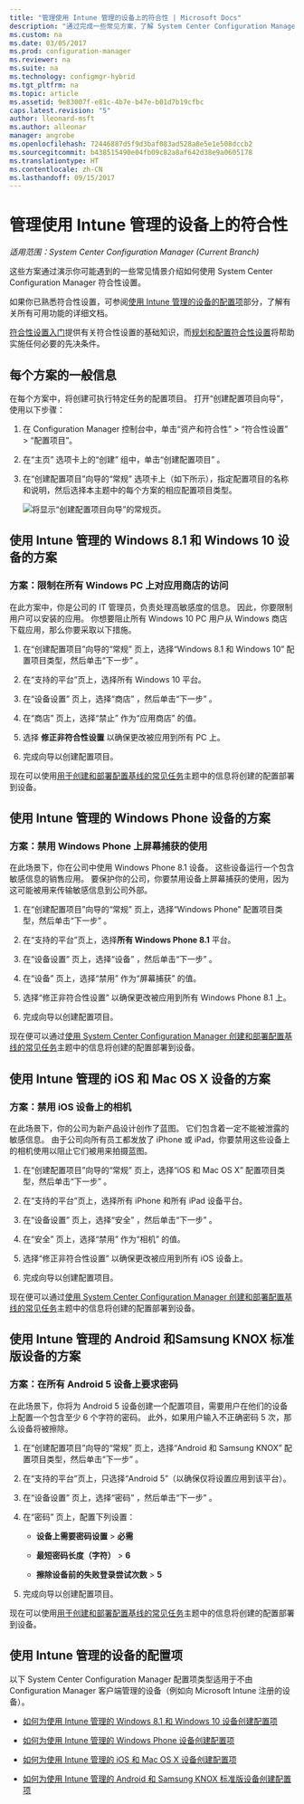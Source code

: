 ```yaml
---
title: "管理使用 Intune 管理的设备上的符合性 | Microsoft Docs"
description: "通过完成一些常见方案，了解 System Center Configuration Manager 符合性设置。"
ms.custom: na
ms.date: 03/05/2017
ms.prod: configuration-manager
ms.reviewer: na
ms.suite: na
ms.technology: configmgr-hybrid
ms.tgt_pltfrm: na
ms.topic: article
ms.assetid: 9e83007f-e81c-4b7e-b47e-b01d7b19cfbc
caps.latest.revision: "5"
author: lleonard-msft
ms.author: alleonar
manager: angrobe
ms.openlocfilehash: 72446887d5f9d3baf083ad528a8e5e1e508dccb2
ms.sourcegitcommit: b438515490e04fb09c82a8af642d38e9a0605178
ms.translationtype: HT
ms.contentlocale: zh-CN
ms.lasthandoff: 09/15/2017
---
```

# <a name="managing-compliance-on-devices-managed-with-intune"></a>管理使用 Intune 管理的设备上的符合性

*适用范围：System Center Configuration Manager (Current Branch)*

这些方案通过演示你可能遇到的一些常见情景介绍如何使用 System Center Configuration Manager 符合性设置。  

 如果你已熟悉符合性设置，可参阅[使用 Intune 管理的设备的配置项](#configuration-items-for-devices-managed-with-intune)部分，了解有关所有可用功能的详细文档。  

 [符合性设置入门](../../compliance/get-started/get-started-with-compliance-settings.md)提供有关符合性设置的基础知识，而[规划和配置符合性设置](../../compliance/plan-design/plan-for-and-configure-compliance-settings.md)将帮助实施任何必要的先决条件。  

## <a name="general-information-for-each-scenario"></a>每个方案的一般信息  
 在每个方案中，将创建可执行特定任务的配置项目。 打开“创建配置项目向导”，使用以下步骤：  

1.  在 Configuration Manager 控制台中，单击“资产和符合性” > “符合性设置” > “配置项目”。  

3.  在“主页”  选项卡上的“创建”  组中，单击“创建配置项目” 。  

4.  在“创建配置项目”向导的“常规”  选项卡上（如下所示），指定配置项目的名称和说明，然后选择本主题中的每个方案的相应配置项目类型。  

     ![将显示“创建配置项目向导”的常规页。](media/Compliance-Settings-Wizard---1.png)  

## <a name="scenarios-for-windows-81-and-windows-10-devices-managed-with-intune"></a>使用 Intune 管理的 Windows 8.1 和 Windows 10 设备的方案  

### <a name="scenario-restrict-access-to-the-app-store-on-all-windows-pcs"></a>方案：限制在所有 Windows PC 上对应用商店的访问  
 在此方案中，你是公司的 IT 管理员，负责处理高敏感度的信息。 因此，你要限制用户可以安装的应用。 你想要阻止所有 Windows 10 PC 用户从 Windows 商店下载应用，那么你要采取以下措施。  

1.  在“创建配置项目”向导的“常规”  页上，选择“Windows 8.1 和 Windows 10”  配置项目类型，然后单击“下一步” 。  

2.  在“支持的平台”页上，选择所有 Windows 10 平台。  

3.  在“设备设置”  页上，选择“商店” ，然后单击“下一步” 。  

4.  在“商店”  页上，选择“禁止”  作为“应用商店” 的值。  

5.  选择 **修正非符合性设置** 以确保更改被应用到所有 PC 上。  

6.  完成向导以创建配置项目。  

 现在可以使用[用于创建和部署配置基线的常见任务](../../compliance/plan-design/common-tasks-for-creating-and-deploying-configuration-baselines.md)主题中的信息将创建的配置部署到设备。  

## <a name="scenarios-for-windows-phone-devices-managed-with-intune"></a>使用 Intune 管理的 Windows Phone 设备的方案  

### <a name="scenario-disable-the-use-of-screen-capture-on-a-windows-phone"></a>方案：禁用 Windows Phone 上屏幕捕获的使用  
 在此场景下，你在公司中使用 Windows Phone 8.1 设备。 这些设备运行一个包含敏感信息的销售应用。 要保护你的公司，你要禁用设备上屏幕捕获的使用，因为这可能被用来传输敏感信息到公司外部。  

1.  在“创建配置项目”向导的“常规”  页上，选择“Windows Phone”  配置项目类型，然后单击“下一步” 。  

2.  在“支持的平台”页上，选择**所有 Windows Phone 8.1** 平台。  

3.  在“设备设置”  页上，选择“设备” ，然后单击“下一步” 。  

4.  在“设备”  页上，选择“禁用”  作为“屏幕捕获” 的值。  

5.  选择“修正非符合性设置”  以确保更改被应用到所有 Windows Phone 8.1 上。  

6.  完成向导以创建配置项目。  

 现在便可以通过[使用 System Center Configuration Manager 创建和部署配置基线的常见任务](../../compliance/plan-design/common-tasks-for-creating-and-deploying-configuration-baselines.md)主题中的信息将创建的配置部署到设备。  

## <a name="scenarios-for-ios-and-mac-os-x-devices-managed-with-intune"></a>使用 Intune 管理的 iOS 和 Mac OS X 设备的方案  

### <a name="scenario-disable-the-camera-on-ios-devices"></a>方案：禁用 iOS 设备上的相机  
 在此场景下，你的公司为新产品设计创作了蓝图。 它们包含着一定不能被泄露的敏感信息。 由于公司向所有员工都发放了 iPhone 或 iPad，你要禁用这些设备上的相机使用以阻止它们被用来拍摄蓝图。  

1.  在“创建配置项目”向导的“常规”  页上，选择“iOS 和 Mac OS X”  配置项目类型，然后单击“下一步” 。  

2.  在“支持的平台”页上，选择所有 iPhone 和所有 iPad 设备平台。  

3.  在“设备设置”  页上，选择“安全” ，然后单击“下一步” 。  

4.  在“安全”  页上，选择“禁用”  作为“相机” 的值。  

5.  选择“修正非符合性设置”  以确保更改被应用到所有 iOS 设备上。  

6.  完成向导以创建配置项目。  

 现在便可以通过[使用 System Center Configuration Manager 创建和部署配置基线的常见任务](../../compliance/plan-design/common-tasks-for-creating-and-deploying-configuration-baselines.md)主题中的信息将创建的配置部署到设备。  

## <a name="scenarios-for-android-and-samsung-knox-standard-devices-managed-with-intune"></a>使用 Intune 管理的 Android 和Samsung KNOX 标准版设备的方案  

### <a name="scenario-require-a-password-on-all-android-5-devices"></a>方案：在所有 Android 5 设备上要求密码  
 在此场景下，你将为 Android 5 设备创建一个配置项目，需要用户在他们的设备上配置一个包含至少 6 个字符的密码。 此外，如果用户输入不正确密码 5 次，那么设备将被擦除。  

1.  在“创建配置项目”向导的“常规”  页上，选择“Android 和 Samsung KNOX”  配置项目类型，然后单击“下一步” 。  

2.  在“支持的平台”页上，只选择“Android 5”（以确保仅将设置应用到该平台）。  

3.  在“设备设置”  页上，选择“密码” ，然后单击“下一步” 。  

4.  在“密码”  页上，配置下列设置：  

    -   **设备上需要密码设置** > **必需**  

    -   **最短密码长度（字符）** > **6**  

    -   **擦除设备前的失败登录尝试次数** > **5**  

5.  完成向导以创建配置项目。  

 现在可以使用[用于创建和部署配置基线的常见任务](../../compliance/plan-design/common-tasks-for-creating-and-deploying-configuration-baselines.md)主题中的信息将创建的配置部署到设备。  

## <a name="configuration-items-for-devices-managed-with-intune"></a>使用 Intune 管理的设备的配置项

以下 System Center Configuration Manager 配置项类型适用于不由 Configuration Manager 客户端管理的设备（例如向 Microsoft Intune 注册的设备）。  

 -   [如何为使用 Intune 管理的 Windows 8.1 和 Windows 10 设备创建配置项](create-configuration-items-for-windows-8.1-and-windows-10-devices-managed-without-the-client.md)  

 -   [如何为使用 Intune 管理的 Windows Phone 设备创建配置项](create-configuration-items-for-windows-phone-devices-managed-without-the-client.md)  

 -   [如何为使用 Intune 管理的 iOS 和 Mac OS X 设备创建配置项](create-configuration-items-for-ios-and-mac-os-x-devices-managed-without-the-client.md)  

 -   [如何为使用 Intune 管理的 Android 和 Samsung KNOX 标准版设备创建配置项](create-configuration-items-for-android-and-samsung-knox-devices-managed-without-the-client.md)  
